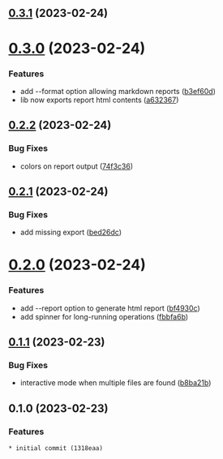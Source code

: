 ## [0.3.1](https://github.com/sinedied/a11y-ai/compare/0.3.0...0.3.1) (2023-02-24)

# [0.3.0](https://github.com/sinedied/a11y-ai/compare/0.2.2...0.3.0) (2023-02-24)


### Features

* add --format option allowing markdown reports ([b3ef60d](https://github.com/sinedied/a11y-ai/commit/b3ef60dbd5251129ec0566812a6c2e6e1d69016c))
* lib now exports report html contents ([a632367](https://github.com/sinedied/a11y-ai/commit/a632367c11e2d1113970a3dd8c28362c1155157f))

## [0.2.2](https://github.com/sinedied/a11y-ai/compare/0.2.1...0.2.2) (2023-02-24)


### Bug Fixes

* colors on report output ([74f3c36](https://github.com/sinedied/a11y-ai/commit/74f3c36fb932e9c8c7d330717da1e7ac915368f4))

## [0.2.1](https://github.com/sinedied/a11y-ai/compare/0.2.0...0.2.1) (2023-02-24)


### Bug Fixes

* add missing export ([bed26dc](https://github.com/sinedied/a11y-ai/commit/bed26dc5ec81c37b958c7d2e36c497581dc9555c))

# [0.2.0](https://github.com/sinedied/a11y-ai/compare/0.1.1...0.2.0) (2023-02-24)


### Features

* add --report option to generate html report ([bf4930c](https://github.com/sinedied/a11y-ai/commit/bf4930c9e09d6e7e51189bcdcd42a5f082e0ce84))
* add spinner for long-running operations ([fbbfa6b](https://github.com/sinedied/a11y-ai/commit/fbbfa6b30b15516da52193d840c86ee6287fcde9))

## [0.1.1](https://github.com/sinedied/a11y-ai/compare/0.1.0...0.1.1) (2023-02-23)


### Bug Fixes

* interactive mode when multiple files are found ([b8ba21b](https://github.com/sinedied/a11y-ai/commit/b8ba21bf5d9840260d488ff178e00623a423820c))

## 0.1.0 (2023-02-23)

### Features
    * initial commit (1318eaa)
